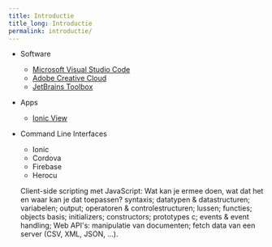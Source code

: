 ```yaml
---
title: Introductie
title_long: Introductie
permalink: introductie/
---
```


- Software
  - [Microsoft Visual Studio Code]()
  - [Adobe Creative Cloud](http://www.adobe.com/be_en/creativecloud.html)
  - [JetBrains Toolbox](https://www.jetbrains.com/toolbox/)
- Apps
  - [Ionic View](https://view.ionic.io/)
- Command Line Interfaces
  - Ionic
  - Cordova
  - Firebase  
  - Herocu


  Client-side scripting met JavaScript:
Wat kan je ermee doen, wat dat het en waar kan je dat toepassen?
syntaxis;
datatypen & datastructuren;
variabelen;
output;
operatoren & controlestructuren;
lussen;
functies;
objects
basis;
initializers;
constructors;
prototypes
c;
events & event handling;
Web API's:
manipulatie van documenten;
fetch data van een server (CSV, XML, JSON, ...).

